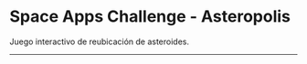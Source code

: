 # Space Apps Challenge - Asteropolis
Juego interactivo de reubicación de asteroides.

------------------------------------------------------
